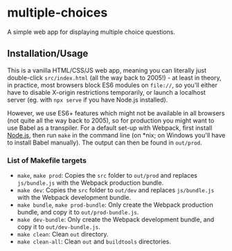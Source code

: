 # multiple-choices
A simple web app for displaying multiple choice questions.

## Installation/Usage
This is a vanilla HTML/CSS/JS web app, meaning you can literally just double-click `src/index.html` (all the way back to 2005!)  - at least in theory, in practice, most browsers block ES6 modules on `file://`, so you'll either have to disable X-origin restrictions temporarily, or launch a localhost server (eg. with `npx serve` if you have Node.js installed).

However, we use ES6+ features which might not be available in all browsers (not quite all the way back to 2005), so for production you might want to use Babel as a transpiler. For a default set-up with Webpack, first install [Node.js](http://nodejs.org), then run `make` in the command line (on \*nix; on Windows you'll have to install Babel manually). The output can then be found in `out/prod`.

### List of Makefile targets
- `make`, `make prod`: Copies the `src` folder to `out/prod` and replaces `js/bundle.js` with the Webpack production bundle.
- `make dev`: Copies the `src` folder to `out/dev` and replaces `js/bundle.js` with the Webpack development bundle.
- `make bundle`, `make prod-bundle`: Only create the Webpack production bundle, and copy it to `out/prod-bundle.js`.
- `make dev-bundle`: Only create the Webpack development bundle, and copy it to `out/dev-bundle.js`.
- `make clean`: Clean `out` directory.
- `make clean-all`: Clean `out` and `buildtools` directories.
